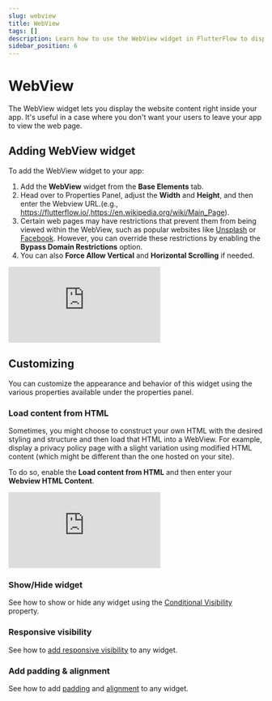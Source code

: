 ```yaml
---
slug: webview
title: WebView
tags: []
description: Learn how to use the WebView widget in FlutterFlow to display website content directly within your app.
sidebar_position: 6
---
```


# WebView

The WebView widget lets you display the website content right inside your app. It's useful in a case where you don't want your users to leave your app to view the web page.


## Adding WebView widget

To add the WebView widget to your app:

1. Add the **WebView** widget from the **Base Elements** tab.
2. Head over to Properties Panel, adjust the **Width** and **Height**, and then enter the Webview URL.(e.g., https://flutterflow.io/,https://en.wikipedia.org/wiki/Main_Page).
3. Certain web pages may have restrictions that prevent them from being viewed within the WebView, such as popular websites like [Unsplash](https://unsplash.com/) or [Facebook](https://www.facebook.com/). However, you can override these restrictions by enabling the **Bypass Domain Restrictions** option.
4. You can also **Force Allow Vertical** and **Horizontal Scrolling** if needed.

<div style={{
    position: 'relative',
    paddingBottom: 'calc(56.67989417989418% + 41px)', // Keeps the aspect ratio and additional padding
    height: 0,
    width: '100%'}}>
    <iframe 
        src="https://www.loom.com/embed/16fa503bf54c4d10b099f38affd71749?sid=b03d8b13-b2d7-4351-85f1-9e9d001356fa"
        title=""
        style={{
            position: 'absolute',
            top: 0,
            left: 0,
            width: '100%',
            height: '100%',
            colorScheme: 'light'
        }}
        frameborder="0"
        loading="lazy"
        webkitAllowFullScreen
        mozAllowFullScreen
        allowFullScreen
        allow="clipboard-write">
    </iframe>
</div>

## Customizing

You can customize the appearance and behavior of this widget using the various properties available under the properties panel.

### Load content from HTML

Sometimes, you might choose to construct your own HTML with the desired styling and structure and then load that HTML into a WebView. For example, display a privacy policy page with a slight variation using modified HTML content (which might be different than the one hosted on your site).

To do so, enable the **Load content from HTML** and then enter your **Webview HTML Content**.

<div style={{
    position: 'relative',
    paddingBottom: 'calc(56.67989417989418% + 41px)', // Keeps the aspect ratio and additional padding
    height: 0,
    width: '100%'}}>
    <iframe 
        src="https://www.loom.com/embed/545515a32dc043da9c3320db7dd12b13?sid=7a16bb09-78f4-4ba5-990b-6b0456f1ebbe"
        title=""
        style={{
            position: 'absolute',
            top: 0,
            left: 0,
            width: '100%',
            height: '100%',
            colorScheme: 'light'
        }}
        frameborder="0"
        loading="lazy"
        webkitAllowFullScreen
        mozAllowFullScreen
        allowFullScreen
        allow="clipboard-write">
    </iframe>
</div>

### Show/Hide widget

See how to show or hide any widget using the [Conditional Visibility](#) property.

### Responsive visibility

See how to [add responsive visibility](#) to any widget.

### Add padding & alignment

See how to add [padding](#) and [alignment](#) to any widget.